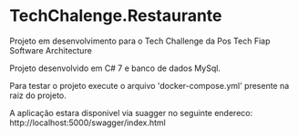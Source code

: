 # TechChalenge.Restaurante
Projeto em desenvolvimento para o Tech Challenge da Pos Tech Fiap Software Architecture

Projeto desenvolvido em C# 7 e banco de dados MySql.

Para testar o projeto execute o arquivo 'docker-compose.yml' presente na raiz do projeto.

A aplicação estara disponivel via suagger no seguinte endereco: http://localhost:5000/swagger/index.html

